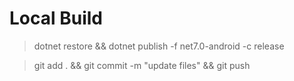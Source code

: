 # Local Build

> dotnet restore && dotnet publish -f net7.0-android -c release

> git add . && git commit -m "update files" && git push

